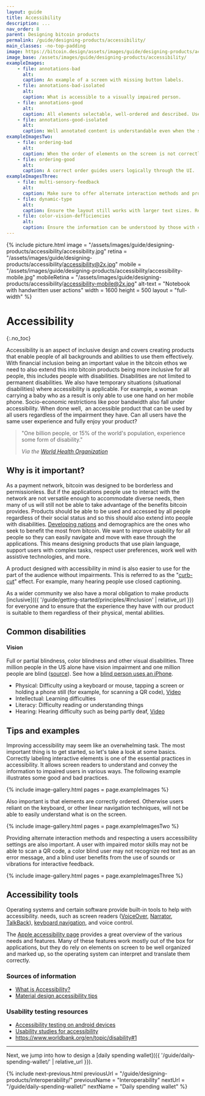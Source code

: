 ```yaml
---
layout: guide
title: Accessibility
description: ...
nav_order: 8
parent: Designing bitcoin products
permalink: /guide/designing-products/accessibility/
main_classes: -no-top-padding
image: https://bitcoin.design/assets/images/guide/designing-products/accessibility/accessibility-preview.jpg
image_base: /assets/images/guide/designing-products/accessibility/
exampleImages:
    - file: annotations-bad
      alt:
      caption: An example of a screen with missing button labels.
    - file: annotations-bad-isolated
      alt:
      caption: What is accessible to a visually impaired person.
    - file: annotations-good
      alt:
      caption: All elements selectable, well-ordered and described. User has multiple options to share the address, based on their needs.
    - file: annotations-good-isolated
      alt:
      caption: Well annotated content is understandable even when the screen cannot be seen. 
exampleImagesTwo:
    - file: ordering-bad
      alt:
      caption: When the order of elements on the screen is not correctly defined, users have a harder time making sense of them.
    - file: ordering-good
      alt:
      caption: A correct order guides users logically through the UI.
exampleImagesThree:
    - file: multi-sensory-feedback
      alt:
      caption: Make sure to offer alternate interaction methods and provide multi-sensory feedback for user actions.
    - file: dynamic-type
      alt:
      caption: Ensure the layout still works with larger text sizes. Respect other user preferences like reducing motion and increased contrast.
    - file: color-vision-defficiencies
      alt:
      caption: Ensure the information can be understood by those with color vision defficiences. For example, by not only relying on red and green to indicate withdrawals and deposits.
---
```


<!--

Editor's notes

...

Illustration sources

...

-->

{% include picture.html
   image = "/assets/images/guide/designing-products/accessibility/accessibility.jpg"
   retina = "/assets/images/guide/designing-products/accessibility/accessibility@2x.jpg"
   mobile = "/assets/images/guide/designing-products/accessibility/accessibility-mobile.jpg"
   mobileRetina = "/assets/images/guide/designing-products/accessibility/accessibility-mobile@2x.jpg"
   alt-text = "Notebook with handwritten user actions"
   width = 1600
   height = 500
   layout = "full-width"
%}

# Accessibility
{:.no_toc}

Accessibility is an aspect of inclusive design and covers creating products that enable people of all backgrounds and abilities to use them effectively. With financial inclusion being an important value in the bitcoin ethos we need to also extend this into bitcoin products being more inclusive for all people, this includes people with disabilities. Disabilities are not limited to permanent disabilities. We also have temporary situations (situational disabilities) where accessibility is applicable. For example, a woman carrying a baby who as a result is only able to use one hand on her mobile phone. Socio-economic restrictions like poor bandwidth also fall under accessibility. When done well,  an accessible product that can be used by all users regardless of the impairment they have. Can all users have the same user experience and fully enjoy your product? 

> "One billion people, or 15% of the world's population, experience some form of disability."
>
> <cite>Via the <a href="https://www.who.int/news-room/fact-sheets/detail/disability-and-health#:~:text=Over%201%20billion%20people%20are%20estimated%20to%20live,difficulties%20in%20functioning%2C%20often%20requiring%20%20healthcare%20services.">World Health Organization</a>

## Why is it important?

As a payment network, bitcoin was designed to be borderless and permissionless. But if the applications people use to interact with the network are not versatile enough to accommodate diverse needs, then many of us will still not be able to take advantage of the benefits bitcoin provides. Products should be able to be used and accessed by all people regardless of their social status and so this should also extend into people with disabilities. [Developing nations](https://en.wikipedia.org/wiki/List_of_countries_by_literacy_rate) and demographics are the ones who seek to benefit the most from bitcoin. We want to improve usability for all people so they can easily navigate and move with ease through the applications. This means designing products that use plain language, support users with complex tasks, respect user preferences, work well with assistive technologies, and more.

A product designed with accessibility in mind is also easier to use for the part of the audience without impairments. This is referred to as the "[curb-cut](https://en.wikipedia.org/wiki/Curb_cut_effect)" effect. For example, many hearing people use closed captioning.

As a wider community we also have a moral obligation to make products [inclusive]({{ '/guide/getting-started/principles/#inclusion' | relative_url }}) for everyone and to ensure that the experience they have with our product is suitable to them regardless of their physical, mental abilities.

## Common disabilities

#### Vision
Full or partial blindness, color blindness and other visual disabilities. Three million people in the US alone have vision impairment and one million people are blind ([source](https://www.afb.org/research-and-initiatives/statistics)). See how a [blind person uses an iPhone](https://youtu.be/fjdcKioHb5w).

- Physical: Difficulty using a keyboard or mouse, tapping a screen or holding a phone still (for example, for scanning a QR code), [Video](https://www.youtube.com/watch?v=eMFrcJBX0pA)
- Intellectual: Learning difficulties
- Literacy: Difficulty reading or understanding things
- Hearing: Hearing difficulty such as being partly deaf, [Video](https://youtu.be/Qg0Mspqj2TA)

## Tips and examples

Improving accessibility may seem like an overwhelming task. The most important thing is to get started, so let's take a look at some basics. Correctly labeling interactive elements is one of the essential practices in accessibility. It allows screen readers to understand and convey the information to impaired users in various ways. The following example illustrates some good and bad practices.

{% include image-gallery.html pages = page.exampleImages %}

Also important is that elements are correctly ordered. Otherwise users reliant on the keyboard, or other linear navigation techniques, will not be able to easily understand what is on the screen.

{% include image-gallery.html pages = page.exampleImagesTwo %}

Providing alternate interaction methods and respecting a users accessibility settings are also important. A user with impaired motor skills may not be able to scan a QR code, a color blind user may not recognize red text as an error message, and a blind user benefits from the use of sounds or vibrations for interactive feedback.

{% include image-gallery.html pages = page.exampleImagesThree %}

## Accessibility tools

Operating systems and certain software provide built-in tools to help with accessibility. needs, such as screen readers ([VoiceOver](https://en.wikipedia.org/wiki/VoiceOver), [Narrator](https://en.wikipedia.org/wiki/Narrator_(Windows)), [TalkBack](https://support.google.com/accessibility/android/answer/6283677?hl=en&ref_topic=10601571)), [keyboard navigation](https://webaim.org/techniques/keyboard/), and voice control.

The [Apple accessibility page](https://www.apple.com/accessibility/) provides a great overview of the various needs and features. Many of these features work mostly out of the box for applications, but they do rely on elements on screen to be well organized and marked up, so the operating system can interpret and translate them correctly.

### Sources of information

- [What is Accessibility?](https://www.interaction-design.org/literature/topics/accessibility)
- [Material design accessibility tips](https://material.io/design/usability/accessibility.html#understanding-accessibility)

### Usability testing resources

- [Accessibility testing on android devices](https://www2.stardust-testing.com/en/how-to-perform-accessibility-testing-for-android-devices)
- [Usability studies for accessibility](https://www.nngroup.com/reports/how-to-conduct-usability-studies-accessibility/)
- <https://www.worldbank.org/en/topic/disability#1>


---

Next, we jump into how to design a [daily spending wallet]({{ '/guide/daily-spending-wallet/' | relative_url }}).

{% include next-previous.html
   previousUrl = "/guide/designing-products/interoperability/"
   previousName = "Interoperability"
   nextUrl = "/guide/daily-spending-wallet/"
   nextName = "Daily spending wallet"
%}
